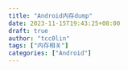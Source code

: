 ```yaml
---
title: "Android内存dump"
date: 2023-11-15T19:43:25+08:00
draft: true
author: "tcc0lin"
tags: ["内存相关"]
categories: ["Android"]
---
```


